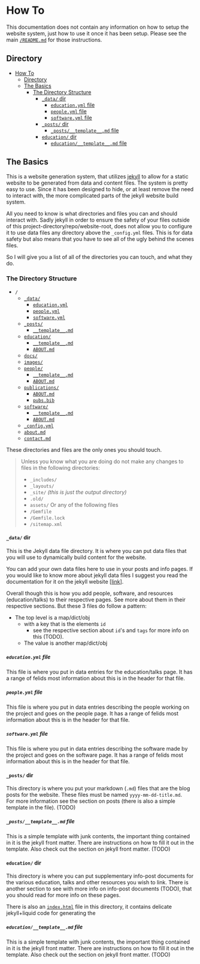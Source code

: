   How To
==========
This documentation does not contain any information on how to setup the website system,
 just how to use it once it has been setup.
Please see the main [`/README.md`](../README.md) for those instructions.

## Directory
- [How To](#how-to)
  - [Directory](#directory)
  - [The Basics](#the-basics)
    - [The Directory Structure](#the-directory-structure)
      - [`_data/` dir](#_data-dir)
        - [`education.yml` file](#educationyml-file)
        - [`people.yml` file](#peopleyml-file)
        - [`software.yml` file](#softwareyml-file)
      - [`_posts/` dir](#_posts-dir)
        - [`_posts/__template__.md` file](#_posts__template__md-file)
      - [`education/` dir](#education-dir)
        - [`education/__template__.md` file](#education__template__md-file)


## The Basics
This is a website generation system, that utilizes [jekyll](https://jekyllrb.com)
 to allow for a static website to be generated from data and content files.
The system is pretty easy to use. 
Since it has been designed to hide,
 or at least remove the need to interact with, 
 the more complicated parts of the jekyll website build system.

All you need to know is what directories and files you can and should interact with. 
Sadly jekyll in order to ensure the safety of your files outside of this 
 project-directory/repo/website-root,
 does not allow you to configure it to use data files any directory above the `_config.yml` files.
This is for data safety but also means that you have to see all of the ugly behind the scenes files.

So I will give you a list of all of the directories you can touch, and what they do.

### The Directory Structure
- `/`
  - [`_data/`](#_data-dir)
    - [`education.yml`](#educationyml-file)
    - [`people.yml`](#peopleyml-file)
    - [`software.yml`](#softwareyml-file)
  - [`_posts/`](#_posts-dir)
    - [`__template__.md`](#_posts__template__md-file)
  <!-- - [`_site/`](#_site-dir) -->
  - [`education/`](#education-dir)
    - [`__template__.md`](#education__template__md-file)
    - [`ABOUT.md`](#educationaboutmd-file)
  - [`docs/`](#docs-dir)
  <!-- - [`downloads/`](#downloads-dir) -->
  - [`images/`](#images-dir)
  - [`people/`](#people-dir)
    - [`__template__.md`](#people__template__md-file)
    - [`ABOUT.md`](#peopleaboutmd-file)
  - [`publications/`](#publications-dir)
    - [`ABOUT.md`](#peopleaboutmd-file)
    - [`pubs.bib`](#pubsbib-file)
  - [`software/`](#software-dir)
    - [`__template__.md`](#software__template__md-file)
    - [`ABOUT.md`](#softwareaboutmd-file)
  - [`_config.yml`](#_configyml-file)
  - [`about.md`](#aboutmd-file)
  - [`contact.md`](#contactmd-file)

These directories and files are the only ones you should touch. 

> Unless you know what you are doing do not make any changes to files in the following directories:
> - `_includes/`
> - `_layouts/` 
> - `_site/` _(this is just the output directory)_
> - `.old/`
> - `assets/`
> Or any of the following files
> - `/Gemfile`
> - `/Gemfile.lock`
> - `/sitemap.xml`


#### `_data/` dir
This is the Jekyll data file directory. 
It is where you can put data files that you will use to dynamically build content for the website. 

You can add your own data files here to use in your posts and info pages.
If you would like to know more about jekyll data files I suggest you read the documentation for it
 on the jekyll website \[[link](https://jekyllrb.com/docs/datafiles/)\].

Overall though this is how you add people, software, and resources (education/talks) 
 to their respective pages.
See more about them in their respective sections.
But these 3 files do follow a pattern:
- The top level is a map/dict/obj
  - with a key that is the elements `id` 
    - see the respective section about `id`'s and `tags` for more info on this (TODO).
  - The value is another map/dict/obj

##### `education.yml` file
This file is where you put in data entries for the education/talks page.
It has a range of felids most information about this is in the header for that file.

##### `people.yml` file
This file is where you put in data entries describing the people working on the project 
 and goes on the people page.
It has a range of felids most information about this is in the header for that file.

##### `software.yml` file
This file is where you put in data entries describing the software made by the project 
 and goes on the software page.
It has a range of felids most information about this is in the header for that file.


#### `_posts/` dir
This directory is where you put your markdown (`.md`) files that are the blog posts for the website.
These files must be named `yyyy-mm-dd-title.md`.  
For more information see the section on posts (there is also a simple template in the file). (TODO)

##### `_posts/__template__.md` file
This is a simple template with junk contents, 
 the important thing contained in it is the jekyll front matter.
There are instructions on how to fill it out in the template.
Also check out the section on jekyll front matter. (TODO)


#### `education/` dir
This directory is where you can put supplementary info-post documents for the various 
 education, talks and other resources you wish to link.
There is another section to see with more info on info-post documents (TODO),
 that you should read for more info on these pages.

There is also an [`index.html`](../education/index.html) file in this directory,
 it contains delicate jekyll+liquid code for generating the 


##### `education/__template__.md` file
This is a simple template with junk contents, 
 the important thing contained in it is the jekyll front matter.
There are instructions on how to fill it out in the template.
Also check out the section on jekyll front matter. (TODO)